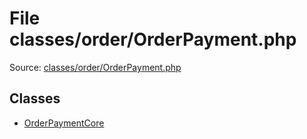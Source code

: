 File classes/order/OrderPayment.php
=========

Source: [classes/order/OrderPayment.php](https://github.com/PrestaShop/PrestaShop/blob/1.6.0.7/classes/order/OrderPayment.php)


Classes
-------

* [OrderPaymentCore](class.OrderPaymentCore.md)

